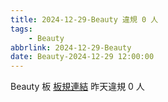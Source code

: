 ```yaml
---
title: 2024-12-29-Beauty 違規 0 人
tags:
    - Beauty
abbrlink: 2024-12-29-Beauty
date: Beauty-2024-12-29 12:00:00
---
```

Beauty 板 [板規連結](https://www.ptt.cc/bbs/Beauty/M.1630069980.A.84B.html)
昨天違規 0 人
